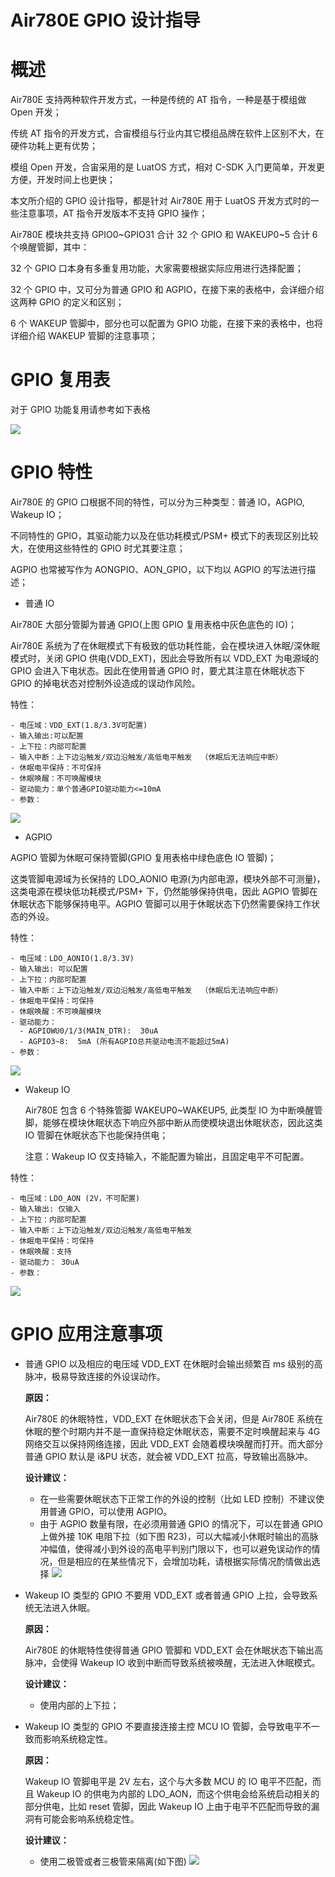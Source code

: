 # Air780E GPIO 设计指导

# 概述

Air780E 支持两种软件开发方式，一种是传统的 AT 指令，一种是基于模组做 Open 开发；

传统 AT 指令的开发方式，合宙模组与行业内其它模组品牌在软件上区别不大，在硬件功耗上更有优势；

模组 Open 开发，合宙采用的是 LuatOS 方式，相对 C-SDK 入门更简单，开发更方便，开发时间上也更快；

本文所介绍的 GPIO 设计指导，都是针对 Air780E 用于 LuatOS 开发方式时的一些注意事项，AT 指令开发版本不支持 GPIO 操作；

Air780E 模块共支持 GPIO0~GPIO31 合计 32 个 GPIO 和 WAKEUP0~5 合计 6 个唤醒管脚，其中：

32 个 GPIO 口本身有多重复用功能，大家需要根据实际应用进行选择配置；

32 个 GPIO 中，又可分为普通 GPIO 和 AGPIO，在接下来的表格中，会详细介绍这两种 GPIO 的定义和区别；

6 个 WAKEUP 管脚中，部分也可以配置为 GPIO 功能，在接下来的表格中，也将详细介绍 WAKEUP 管脚的注意事项；

# GPIO 复用表

对于 GPIO 功能复用请参考如下表格

  ![](image/GPIO.png)

# GPIO 特性

Air780E 的 GPIO 口根据不同的特性，可以分为三种类型：普通 IO，AGPIO, Wakeup IO；

不同特性的 GPIO，其驱动能力以及在低功耗模式/PSM+ 模式下的表现区别比较大，在使用这些特性的 GPIO 时尤其要注意；

AGPIO 也常被写作为 AONGPIO、AON_GPIO，以下均以 AGPIO 的写法进行描述；

- 普通 IO

Air780E 大部分管脚为普通 GPIO(上图 GPIO 复用表格中灰色底色的 IO)；

Air780E 系统为了在休眠模式下有极致的低功耗性能，会在模块进入休眠/深休眠模式时，关闭 GPIO 供电(VDD_EXT)，因此会导致所有以 VDD_EXT 为电源域的 GPIO 会进入下电状态。因此在使用普通 GPIO 时，要尤其注意在休眠状态下 GPIO 的掉电状态对控制外设造成的误动作风险。

特性：

    - 电压域：VDD_EXT(1.8/3.3V可配置)
    - 输入输出:可以配置
    - 上下拉：内部可配置
    - 输入中断：上下边沿触发/双边沿触发/高低电平触发  （休眠后无法响应中断）
    - 休眠电平保持：不可保持
    - 休眠唤醒：不可唤醒模块
    - 驱动能力：单个普通GPIO驱动能力<=10mA
    - 参数：

   ![](image/gpio-1.png)

- AGPIO

AGPIO 管脚为休眠可保持管脚(GPIO 复用表格中绿色底色 IO 管脚)；

这类管脚电源域为长保持的 LDO_AONIO 电源(为内部电源，模块外部不可测量)，这类电源在模块低功耗模式/PSM+ 下，仍然能够保持供电，因此 AGPIO 管脚在休眠状态下能够保持电平。AGPIO 管脚可以用于休眠状态下仍然需要保持工作状态的外设。

特性：

    - 电压域：LDO_AONIO(1.8/3.3V) 
    - 输入输出: 可以配置
    - 上下拉：内部可配置
    - 输入中断：上下边沿触发/双边沿触发/高低电平触发  （休眠后无法响应中断）
    - 休眠电平保持：可保持
    - 休眠唤醒：不可唤醒模块
    - 驱动能力：
      - AGPIOWU0/1/3(MAIN_DTR):  30uA
      - AGPIO3~8:  5mA (所有AGPIO总共驱动电流不能超过5mA)
    - 参数：
   ![](image/gpio-2.png)
- Wakeup IO

  Air780E 包含 6 个特殊管脚 WAKEUP0~WAKEUP5,  此类型 IO 为中断唤醒管脚，能够在模块休眠状态下响应外部中断从而使模块退出休眠状态，因此这类 IO 管脚在休眠状态下也能保持供电；

  注意：Wakeup IO 仅支持输入，不能配置为输出，且固定电平不可配置。

特性：

    - 电压域：LDO_AON (2V，不可配置) 
    - 输入输出: 仅输入
    - 上下拉：内部可配置
    - 输入中断：上下边沿触发/双边沿触发/高低电平触发  
    - 休眠电平保持：可保持
    - 休眠唤醒：支持
    - 驱动能力： 30uA
    - 参数：
   ![](image/gpio-3.png)    

# GPIO 应用注意事项

- 普通 GPIO 以及相应的电压域 VDD_EXT 在休眠时会输出频繁百 ms 级别的高脉冲，极易导致连接的外设误动作。

  **原因：**
  
  Air780E 的休眠特性，VDD_EXT 在休眠状态下会关闭，但是 Air780E 系统在休眠的整个时期内并不是一直保持稳定休眠状态，需要不定时唤醒起来与 4G 网络交互以保持网络连接，因此 VDD_EXT 会随着模块唤醒而打开。而大部分普通 GPIO 默认是 i&PU 状态，就会被 VDD_EXT 拉高，导致输出高脉冲。

  **设计建议：**

  - 在一些需要休眠状态下正常工作的外设的控制（比如 LED 控制）不建议使用普通 GPIO，可以使用 AGPIO。
  - 由于 AGPIO 数量有限，在必须用普通 GPIO 的情况下，可以在普通 GPIO 上做外接 10K 电阻下拉（如下图 R23)，可以大幅减小休眠时输出的高脉冲幅值，使得减小到外设的高电平判别门限以下，也可以避免误动作的情况，但是相应的在某些情况下，会增加功耗，请根据实际情况酌情做出选择
    ![](image/gpio-4.png)
- Wakeup IO 类型的 GPIO 不要用 VDD_EXT 或者普通 GPIO 上拉，会导致系统无法进入休眠。

  **原因：**
  
  Air780E 的休眠特性使得普通 GPIO 管脚和 VDD_EXT 会在休眠状态下输出高脉冲，会使得 Wakeup IO 收到中断而导致系统被唤醒，无法进入休眠模式。

  **设计建议：**

  - 使用内部的上下拉；
- Wakeup IO 类型的 GPIO 不要直接连接主控 MCU IO 管脚，会导致电平不一致而影响系统稳定性。

  **原因：**
  
  Wakeup IO 管脚电平是 2V 左右，这个与大多数 MCU 的 IO 电平不匹配，而且 Wakeup IO 的供电为内部的 LDO_AON，而这个供电会给系统启动相关的部分供电，比如 reset 管脚，因此 Wakeup IO 上由于电平不匹配而导致的漏洞有可能会影响系统稳定性。

  **设计建议：**

  - 使用二极管或者三极管来隔离(如下图)
    ![](image/gpio-5.png)

